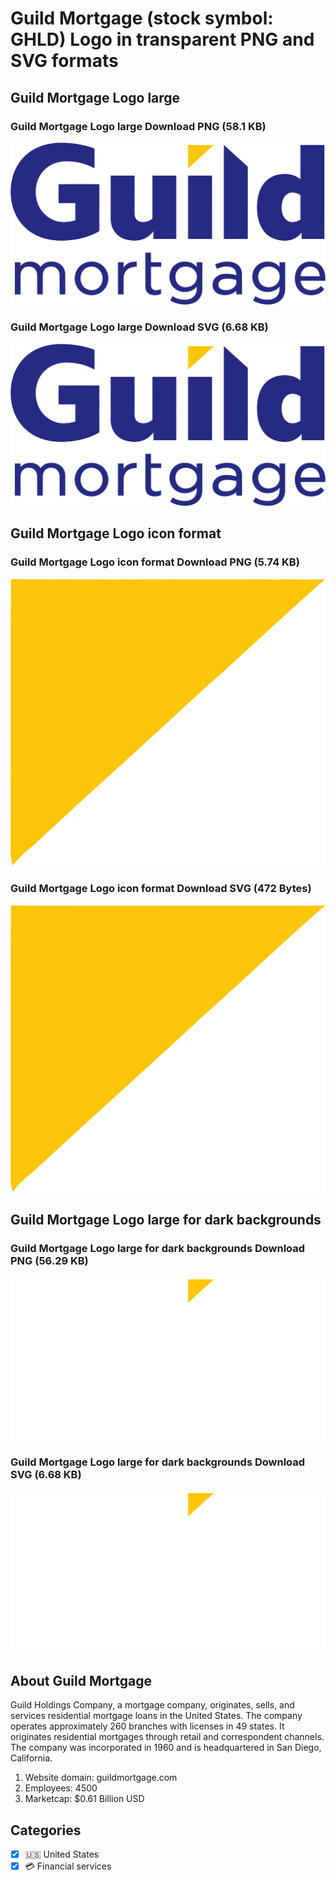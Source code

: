 # Guild Mortgage (stock symbol: GHLD) Logo in transparent PNG and SVG formats

## Guild Mortgage Logo large

### Guild Mortgage Logo large Download PNG (58.1 KB)

![Guild Mortgage Logo large Download PNG (58.1 KB)](/img/orig/GHLD_BIG-7558ffb1.png)

### Guild Mortgage Logo large Download SVG (6.68 KB)

![Guild Mortgage Logo large Download SVG (6.68 KB)](/img/orig/GHLD_BIG-9c3972d4.svg)

## Guild Mortgage Logo icon format

### Guild Mortgage Logo icon format Download PNG (5.74 KB)

![Guild Mortgage Logo icon format Download PNG (5.74 KB)](/img/orig/GHLD-9f89da2a.png)

### Guild Mortgage Logo icon format Download SVG (472 Bytes)

![Guild Mortgage Logo icon format Download SVG (472 Bytes)](/img/orig/GHLD-a351dfa4.svg)

## Guild Mortgage Logo large for dark backgrounds

### Guild Mortgage Logo large for dark backgrounds Download PNG (56.29 KB)

![Guild Mortgage Logo large for dark backgrounds Download PNG (56.29 KB)](/img/orig/GHLD_BIG.D-6eaadf32.png)

### Guild Mortgage Logo large for dark backgrounds Download SVG (6.68 KB)

![Guild Mortgage Logo large for dark backgrounds Download SVG (6.68 KB)](/img/orig/GHLD_BIG.D-73eba0b0.svg)

## About Guild Mortgage

Guild Holdings Company, a mortgage company, originates, sells, and services residential mortgage loans in the United States. The company operates approximately 260 branches with licenses in 49 states. It originates residential mortgages through retail and correspondent channels. The company was incorporated in 1960 and is headquartered in San Diego, California.

1. Website domain: guildmortgage.com
2. Employees: 4500
3. Marketcap: $0.61 Billion USD


## Categories
- [x] 🇺🇸 United States
- [x] 💳 Financial services
